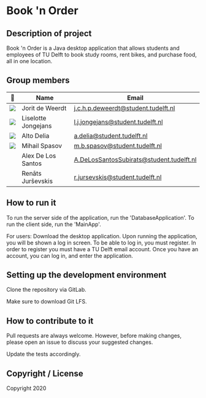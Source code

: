﻿# Book 'n Order

## Description of project
Book 'n Order is a Java desktop application that allows students and employees of TU Delft to book study rooms, rent bikes, and purchase food, all in one location.

## Group members

| 📸 | Name | Email |
|---|---|---|
| ![](https://i.imgur.com/QOx3q2W.png) | Jorit de Weerdt | j.c.h.p.deweerdt@student.tudelft.nl |
| ![](https://imgur.com/nbPNECF.png) | Liselotte Jongejans | l.j.jongejans@student.tudelft.nl |
| ![](https://i.imgur.com/eK3Wqb0.jpg) | Alto Delia | a.delia@student.tudelft.nl |
| ![](https://i.imgur.com/kBzTAHD.jpg?1) | Mihail Spasov | m.b.spasov@student.tudelft.nl |
| ![]() | Alex De Los Santos | A.DeLosSantosSubirats@student.tudelft.nl |
| ![]() | Renāts Jurševskis | r.jursevskis@student.tudelft.nl |

## How to run it
To run the server side of the application, run the 'DatabaseApplication'. To run the client side, run the 'MainApp'.

For users: Download the desktop application. Upon running the application, you will be shown a log in screen. To be able to log in, you must register. In order to register you must have a TU Delft email account. Once you have an account, you can log in, and enter the application.

## Setting up the development environment
Clone the repository via GitLab. 

Make sure to download Git LFS.

## How to contribute to it
Pull requests are always welcome. However, before making changes, please open an issue to discuss your suggested changes.

Update the tests accordingly.

## Copyright / License
Copyright 2020